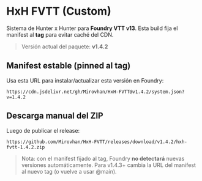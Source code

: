 # HxH FVTT (Custom)

Sistema de Hunter x Hunter para **Foundry VTT v13**. Esta build fija el manifest al **tag** para evitar caché del CDN.

> Versión actual del paquete: **v1.4.2**

## Manifest estable (pinned al tag)
Usa esta URL para instalar/actualizar esta versión en Foundry:
```
https://cdn.jsdelivr.net/gh/Mirovhan/HxH-FVTT@v1.4.2/system.json?v=1.4.2
```

## Descarga manual del ZIP
Luego de publicar el release:
```
https://github.com/Mirovhan/HxH-FVTT/releases/download/v1.4.2/hxh-fvtt-1.4.2.zip
```

> Nota: con el manifest fijado al tag, Foundry **no detectará** nuevas versiones automáticamente. Para v1.4.3+ cambia la URL del manifest al nuevo tag (o vuelve a usar @main).